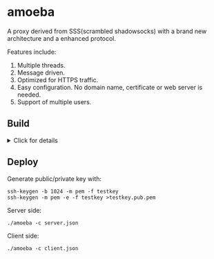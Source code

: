 # amoeba
A proxy derived from SSS(scrambled shadowsocks) with a brand new architecture and a enhanced protocol.

Features include:
1. Multiple threads.
2. Message driven.
3. Optimized for HTTPS traffic.
3. Easy configuration. No domain name, certificate or web server is needed.
4. Support of multiple users.

## Build

<details>
  <summary>Click for details</summary>

####
You might need to install gcc, make, git, libev-dev, and libmbedtls-dev before the following steps.

A dynamically-linked binary requires libev-dev and libmbedtls-dev to be installed on your target machine(vps). 

To build a statically-linked binary:

    git clone --recurse-submodules https://github.com/sh4run/amoeba.git
    cd amoeba
    make

A statically-linked binary doesn't have such a requirement. To build a statically-linked binary:
    
    make clean
    make DYNAMIC=off

</details>

## Deploy
Generate public/private key with:

    ssh-keygen -b 1024 -m pem -f testkey
    ssh-keygen -m pem -e -f testkey >testkey.pub.pem

Server side:

    ./amoeba -c server.json

Client side:

    ./amoeba -c client.json
